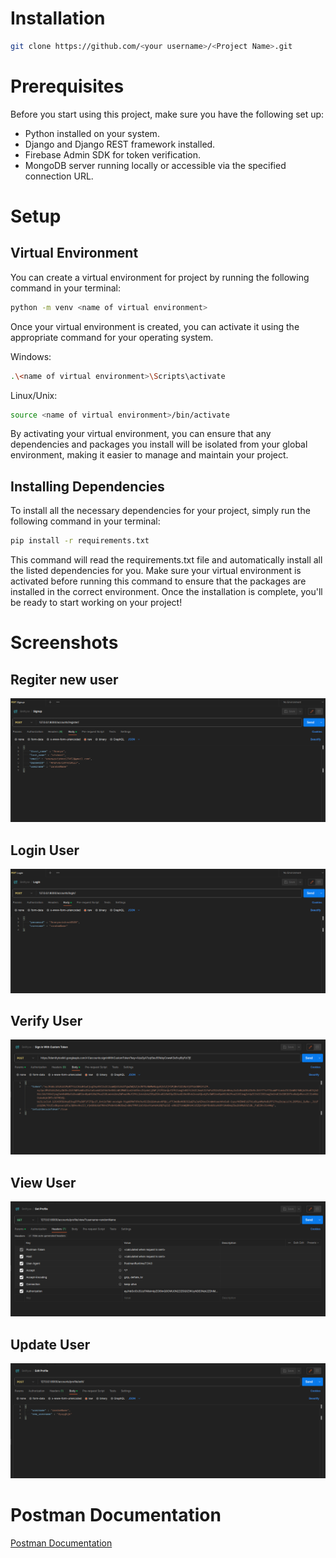 # Installation

```bash
git clone https://github.com/<your username>/<Project Name>.git
```

# Prerequisites

Before you start using this project, make sure you have the following set up:

 - Python installed on your system.
 - Django and Django REST framework installed.
 - Firebase Admin SDK for token verification.
 - MongoDB server running locally or accessible via the specified connection URL.
 
# Setup

## Virtual Environment

You can create a virtual environment for project by running the following command in your terminal:

```bash
python -m venv <name of virtual environment>
```

Once your virtual environment is created, you can activate it using the appropriate command for your operating system.

Windows:
```bash
.\<name of virtual environment>\Scripts\activate
```

Linux/Unix:
```bash
source <name of virtual environment>/bin/activate
```

By activating your virtual environment, you can ensure that any dependencies and packages you install will be isolated from your global environment, making it easier to manage and maintain your project.

## Installing Dependencies
      
To install all the necessary dependencies for your project, simply run the following command in your terminal:

```bash
pip install -r requirements.txt
```
This command will read the requirements.txt file and automatically install all the listed dependencies for you. Make sure your virtual environment is activated before running this command to ensure that the packages are installed in the correct environment. Once the installation is complete, you'll be ready to start working on your project!

# Screenshots

## Regiter new user
  
![Register](Readme_images/register.png)

## Login User

![Login](Readme_images/login.png)

## Verify User

![Verify](Readme_images/verify.png)

## View User

![View](Readme_images/view.png)

## Update User

![Update](Readme_images/update.png)


# Postman Documentation

<a href="https://documenter.getpostman.com/view/22854679/2s9YXfa34w">Postman Documentation</a>


